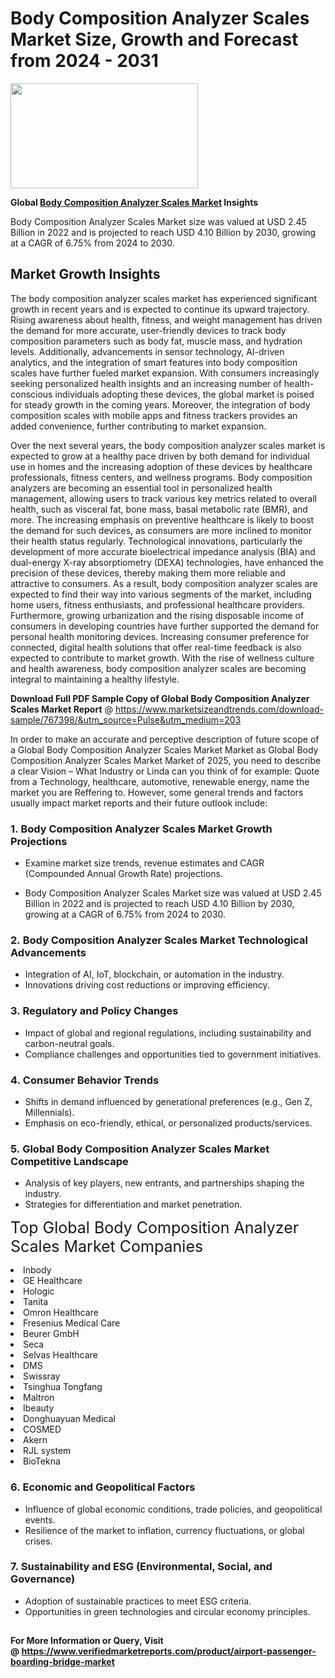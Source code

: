 <H1>Body Composition Analyzer Scales Market Size, Growth and Forecast from 2024 - 2031</H1><img class="aligncenter size-medium wp-image-584254" src="https://thirdeyenews.in/wp-content/uploads/2024/09/Global-Market-Research-300x168.jpeg" alt="" width="300" height="168" /><p><strong>Global&nbsp;<a href="https://www.marketsizeandtrends.com/download-sample/767398/&amp;utm_source=Pulse&amp;utm_medium=203">Body Composition Analyzer Scales Market</a> Insights</strong></p><p>Body Composition Analyzer Scales Market size was valued at USD 2.45 Billion in 2022 and is projected to reach USD 4.10 Billion by 2030, growing at a CAGR of 6.75% from 2024 to 2030.</p><p><h2>Market Growth Insights</h2> <p>The body composition analyzer scales market has experienced significant growth in recent years and is expected to continue its upward trajectory. Rising awareness about health, fitness, and weight management has driven the demand for more accurate, user-friendly devices to track body composition parameters such as body fat, muscle mass, and hydration levels. Additionally, advancements in sensor technology, AI-driven analytics, and the integration of smart features into body composition scales have further fueled market expansion. With consumers increasingly seeking personalized health insights and an increasing number of health-conscious individuals adopting these devices, the global market is poised for steady growth in the coming years. Moreover, the integration of body composition scales with mobile apps and fitness trackers provides an added convenience, further contributing to market expansion. </p> <p>Over the next several years, the body composition analyzer scales market is expected to grow at a healthy pace driven by both demand for individual use in homes and the increasing adoption of these devices by healthcare professionals, fitness centers, and wellness programs. Body composition analyzers are becoming an essential tool in personalized health management, allowing users to track various key metrics related to overall health, such as visceral fat, bone mass, basal metabolic rate (BMR), and more. The increasing emphasis on preventive healthcare is likely to boost the demand for such devices, as consumers are more inclined to monitor their health status regularly. Technological innovations, particularly the development of more accurate bioelectrical impedance analysis (BIA) and dual-energy X-ray absorptiometry (DEXA) technologies, have enhanced the precision of these devices, thereby making them more reliable and attractive to consumers. As a result, body composition analyzer scales are expected to find their way into various segments of the market, including home users, fitness enthusiasts, and professional healthcare providers. Furthermore, growing urbanization and the rising disposable income of consumers in developing countries have further supported the demand for personal health monitoring devices. Increasing consumer preference for connected, digital health solutions that offer real-time feedback is also expected to contribute to market growth. With the rise of wellness culture and health awareness, body composition analyzer scales are becoming integral to maintaining a healthy lifestyle. </p><p><span class=""><strong>Download Full PDF Sample Copy of Global Body Composition Analyzer Scales Market Report</strong> @ <a href="https://www.marketsizeandtrends.com/download-sample/767398/&amp;utm_source=Pulse&amp;utm_medium=203" target="_blank">https://www.marketsizeandtrends.com/download-sample/767398/&amp;utm_source=Pulse&amp;utm_medium=203</a></span></p><p>In order to make an accurate and perceptive description of future scope of a Global&nbsp;Body Composition Analyzer Scales Market Market as Global&nbsp;Body Composition Analyzer Scales Market Market of 2025, you need to describe a clear Vision &ndash; What Industry or Linda can you think of for example: Quote from a Technology, healthcare, automotive, renewable energy, name the market you are Reffering to. However, some general trends and factors usually impact market reports and their future outlook include:</p><h3>1.&nbsp;<strong>Body Composition Analyzer Scales Market Growth Projections</strong></h3><ul><li>Examine market size trends, revenue estimates and CAGR (Compounded Annual Growth Rate) projections.</li><li><p>Body Composition Analyzer Scales Market size was valued at USD 2.45 Billion in 2022 and is projected to reach USD 4.10 Billion by 2030, growing at a CAGR of 6.75% from 2024 to 2030.</p></li></ul><h3>2.&nbsp;<strong>Body Composition Analyzer Scales Market Technological Advancements</strong></h3><ul><li>Integration of AI, IoT, blockchain, or automation in the industry.</li><li>Innovations driving cost reductions or improving efficiency.</li></ul><h3>3.&nbsp;<strong>Regulatory and Policy Changes</strong></h3><ul><li>Impact of global and regional regulations, including sustainability and carbon-neutral goals.</li><li>Compliance challenges and opportunities tied to government initiatives.</li></ul><h3>4.&nbsp;<strong>Consumer Behavior Trends</strong></h3><ul><li>Shifts in demand influenced by generational preferences (e.g., Gen Z, Millennials).</li><li>Emphasis on eco-friendly, ethical, or personalized products/services.</li></ul><h3>5.&nbsp;<strong>Global Body Composition Analyzer Scales Market Competitive Landscape</strong></h3><ul><li>Analysis of key players, new entrants, and partnerships shaping the industry.</li><li>Strategies for differentiation and market penetration.</li></ul><p data-pm-slice="1 1 []"><span style="color: inherit; font-family: inherit; font-size: 25px;">Top Global Body Composition Analyzer Scales Market Companies</span></p><div class="" data-test-id=""><p><li>Inbody</li><li> GE Healthcare</li><li> Hologic</li><li> Tanita</li><li> Omron Healthcare</li><li> Fresenius Medical Care</li><li> Beurer GmbH</li><li> Seca</li><li> Selvas Healthcare</li><li> DMS</li><li> Swissray</li><li> Tsinghua Tongfang</li><li> Maltron</li><li> Ibeauty</li><li> Donghuayuan Medical</li><li> COSMED</li><li> Akern</li><li> RJL system</li><li> BioTekna</li></p></div><h3>6.&nbsp;<strong>Economic and Geopolitical Factors</strong></h3><ul><li>Influence of global economic conditions, trade policies, and geopolitical events.</li><li>Resilience of the market to inflation, currency fluctuations, or global crises.</li></ul><h3>7.&nbsp;<strong>Sustainability and ESG (Environmental, Social, and Governance)</strong></h3><ul><li>Adoption of sustainable practices to meet ESG criteria.</li><li>Opportunities in green technologies and circular economy principles.</li></ul><h2><strong style="font-size: 14px;">For More Information or Query, Visit @&nbsp;</strong><a style="background-color: #ffffff; font-size: 14px;" href="https://www.marketsizeandtrends.com/report/body-composition-analyzer-scales-market/" target="_blank">https://www.verifiedmarketreports.com/product/airport-passenger-boarding-bridge-market</a></h2>
